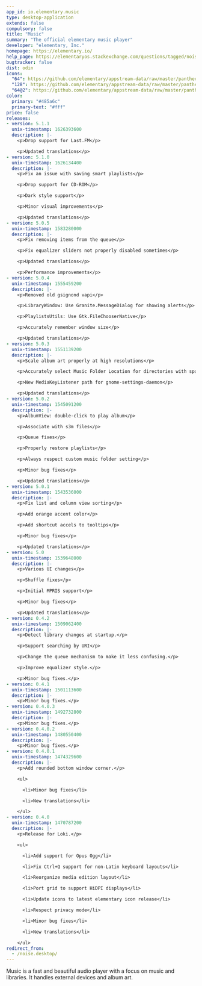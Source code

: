 ```yaml
---
app_id: io.elementary.music
type: desktop-application
extends: false
compulsory: false
title: "Music"
summary: "The official elementary music player"
developer: "elementary, Inc."
homepage: https://elementary.io/
help_page: https://elementaryos.stackexchange.com/questions/tagged/noise
bugtracker: false
dist: odin
icons:
  "64": https://github.com/elementary/appstream-data/raw/master/pantheon-data/main/icons/64x64/noise_io.elementary.music.png
  "128": https://github.com/elementary/appstream-data/raw/master/pantheon-data/main/icons/128x128/noise_io.elementary.music.png
  "64@2": https://github.com/elementary/appstream-data/raw/master/pantheon-data/main/icons/64x64@2/noise_io.elementary.music.png
color:
  primary: "#485a6c"
  primary-text: "#fff"
price: false
releases:
- version: 5.1.1
  unix-timestamp: 1626393600
  description: |-
    <p>Drop support for Last.FM</p>

    <p>Updated translations</p>
- version: 5.1.0
  unix-timestamp: 1626134400
  description: |-
    <p>Fix an issue with saving smart playlists</p>

    <p>Drop support for CD-ROM</p>

    <p>Dark style support</p>

    <p>Minor visual improvements</p>

    <p>Updated translations</p>
- version: 5.0.5
  unix-timestamp: 1583280000
  description: |-
    <p>Fix removing items from the queue</p>

    <p>Fix equalizer sliders not properly disabled sometimes</p>

    <p>Updated translations</p>

    <p>Performance improvements</p>
- version: 5.0.4
  unix-timestamp: 1555459200
  description: |-
    <p>Removed old gsignond vapi</p>

    <p>LibraryWindow: Use Granite.MessageDialog for showing alerts</p>

    <p>PlaylistsUtils: Use Gtk.FileChooserNative</p>

    <p>Accurately remember window size</p>

    <p>Updated translations</p>
- version: 5.0.3
  unix-timestamp: 1551139200
  description: |-
    <p>Scale album art properly at high resolutions</p>

    <p>Accurately select Music Folder Location for directories with spaces in name</p>

    <p>New MediaKeyListener path for gnome-settings-daemon</p>

    <p>Updated translations</p>
- version: 5.0.2
  unix-timestamp: 1545091200
  description: |-
    <p>AlbumView: double-click to play album</p>

    <p>Associate with s3m files</p>

    <p>Queue fixes</p>

    <p>Properly restore playlists</p>

    <p>Always respect custom music folder setting</p>

    <p>Minor bug fixes</p>

    <p>Updated translations</p>
- version: 5.0.1
  unix-timestamp: 1543536000
  description: |-
    <p>Fix list and column view sorting</p>

    <p>Add orange accent color</p>

    <p>Add shortcut accels to tooltips</p>

    <p>Minor bug fixes</p>

    <p>Updated translations</p>
- version: 5.0
  unix-timestamp: 1539648000
  description: |-
    <p>Various UI changes</p>

    <p>Shuffle fixes</p>

    <p>Initial MPRIS support</p>

    <p>Minor bug fixes</p>

    <p>Updated translations</p>
- version: 0.4.2
  unix-timestamp: 1509062400
  description: |-
    <p>Detect library changes at startup.</p>

    <p>Support searching by URI</p>

    <p>Change the queue mechanism to make it less confusing.</p>

    <p>Improve equalizer style.</p>

    <p>Minor bug fixes.</p>
- version: 0.4.1
  unix-timestamp: 1501113600
  description: |-
    <p>Minor bug fixes.</p>
- version: 0.4.0.3
  unix-timestamp: 1492732800
  description: |-
    <p>Minor bug fixes.</p>
- version: 0.4.0.2
  unix-timestamp: 1480550400
  description: |-
    <p>Minor bug fixes.</p>
- version: 0.4.0.1
  unix-timestamp: 1474329600
  description: |-
    <p>Add rounded bottom window corner.</p>

    <ul>

      <li>Minor bug fixes</li>

      <li>New translations</li>

    </ul>
- version: 0.4.0
  unix-timestamp: 1470787200
  description: |-
    <p>Release for Loki.</p>

    <ul>

      <li>Add support for Opus Ogg</li>

      <li>Fix Ctrl+Q support for non-Latin keyboard layouts</li>

      <li>Reorganize media edition layout</li>

      <li>Port grid to support HiDPI displays</li>

      <li>Update icons to latest elementary icon release</li>

      <li>Respect privacy mode</li>

      <li>Minor bug fixes</li>

      <li>New translations</li>

    </ul>
redirect_from:
  - /noise.desktop/
---
```


<p>Music is a fast and beautiful audio player with a focus on music and libraries. It handles external devices and album art.</p>